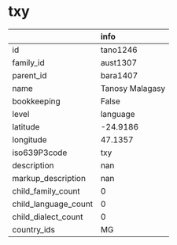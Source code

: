 # txy
|                      | info            |
|:---------------------|:----------------|
| id                   | tano1246        |
| family_id            | aust1307        |
| parent_id            | bara1407        |
| name                 | Tanosy Malagasy |
| bookkeeping          | False           |
| level                | language        |
| latitude             | -24.9186        |
| longitude            | 47.1357         |
| iso639P3code         | txy             |
| description          | nan             |
| markup_description   | nan             |
| child_family_count   | 0               |
| child_language_count | 0               |
| child_dialect_count  | 0               |
| country_ids          | MG              |